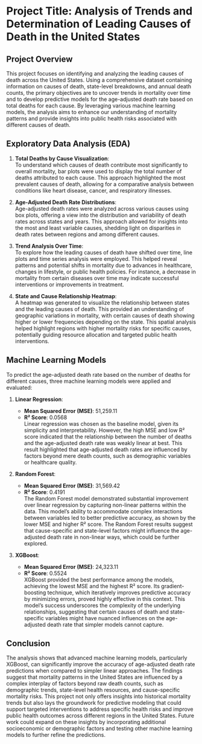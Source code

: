 # Project Title: Analysis of Trends and Determination of Leading Causes of Death in the United States

## Project Overview
This project focuses on identifying and analyzing the leading causes of death across the United States. Using a comprehensive dataset containing information on causes of death, state-level breakdowns, and annual death counts, the primary objectives are to uncover trends in mortality over time and to develop predictive models for the age-adjusted death rate based on total deaths for each cause. By leveraging various machine learning models, the analysis aims to enhance our understanding of mortality patterns and provide insights into public health risks associated with different causes of death.

## Exploratory Data Analysis (EDA)

1. **Total Deaths by Cause Visualization**:  
   To understand which causes of death contribute most significantly to overall mortality, bar plots were used to display the total number of deaths attributed to each cause. This approach highlighted the most prevalent causes of death, allowing for a comparative analysis between conditions like heart disease, cancer, and respiratory illnesses.

2. **Age-Adjusted Death Rate Distributions**:  
   Age-adjusted death rates were analyzed across various causes using box plots, offering a view into the distribution and variability of death rates across states and years. This approach allowed for insights into the most and least variable causes, shedding light on disparities in death rates between regions and among different causes.

3. **Trend Analysis Over Time**:  
   To explore how the leading causes of death have shifted over time, line plots and time series analysis were employed. This helped reveal patterns and potential shifts in mortality due to advances in healthcare, changes in lifestyle, or public health policies. For instance, a decrease in mortality from certain diseases over time may indicate successful interventions or improvements in treatment.

4. **State and Cause Relationship Heatmap**:  
   A heatmap was generated to visualize the relationship between states and the leading causes of death. This provided an understanding of geographic variations in mortality, with certain causes of death showing higher or lower frequencies depending on the state. This spatial analysis helped highlight regions with higher mortality risks for specific causes, potentially guiding resource allocation and targeted public health interventions.

## Machine Learning Models
To predict the age-adjusted death rate based on the number of deaths for different causes, three machine learning models were applied and evaluated:

1. **Linear Regression**:  
   - **Mean Squared Error (MSE)**: 51,259.11  
   - **R² Score**: 0.0568  
   Linear regression was chosen as the baseline model, given its simplicity and interpretability. However, the high MSE and low R² score indicated that the relationship between the number of deaths and the age-adjusted death rate was weakly linear at best. This result highlighted that age-adjusted death rates are influenced by factors beyond mere death counts, such as demographic variables or healthcare quality.

2. **Random Forest**:  
   - **Mean Squared Error (MSE)**: 31,569.42  
   - **R² Score**: 0.4191  
   The Random Forest model demonstrated substantial improvement over linear regression by capturing non-linear patterns within the data. This model’s ability to accommodate complex interactions between variables led to better predictive accuracy, as shown by the lower MSE and higher R² score. The Random Forest results suggest that cause-specific and state-level factors might influence the age-adjusted death rate in non-linear ways, which could be further explored.

3. **XGBoost**:  
   - **Mean Squared Error (MSE)**: 24,323.11  
   - **R² Score**: 0.5524  
   XGBoost provided the best performance among the models, achieving the lowest MSE and the highest R² score. Its gradient-boosting technique, which iteratively improves predictive accuracy by minimizing errors, proved highly effective in this context. This model’s success underscores the complexity of the underlying relationships, suggesting that certain causes of death and state-specific variables might have nuanced influences on the age-adjusted death rate that simpler models cannot capture.

## Conclusion
The analysis shows that advanced machine learning models, particularly XGBoost, can significantly improve the accuracy of age-adjusted death rate predictions when compared to simpler linear approaches. The findings suggest that mortality patterns in the United States are influenced by a complex interplay of factors beyond raw death counts, such as demographic trends, state-level health resources, and cause-specific mortality risks. This project not only offers insights into historical mortality trends but also lays the groundwork for predictive modeling that could support targeted interventions to address specific health risks and improve public health outcomes across different regions in the United States. Future work could expand on these insights by incorporating additional socioeconomic or demographic factors and testing other machine learning models to further refine the predictions.
